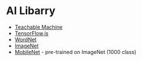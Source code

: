 # AI Libarry
- [Teachable Machine](https://teachablemachine.withgoogle.com/)
- [TensorFlow.js](https://www.tensorflow.org/js)
- [WordNet](https://wordnet.princeton.edu/)
- [ImageNet](https://www.image-net.org/)
- [MobileNet](https://github.com/tensorflow/tfjs-models/tree/master/mobilenet) - pre-trained on ImageNet (1000 class)





